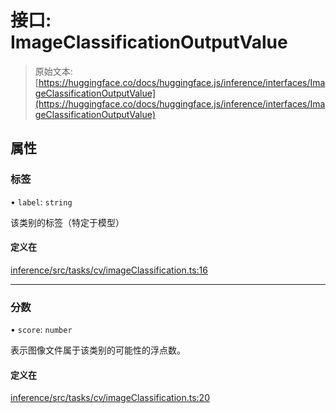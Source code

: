 # 接口: ImageClassificationOutputValue

> 原始文本: [https://huggingface.co/docs/huggingface.js/inference/interfaces/ImageClassificationOutputValue](https://huggingface.co/docs/huggingface.js/inference/interfaces/ImageClassificationOutputValue)

## 属性

### 标签

• `label`: `string`

该类别的标签（特定于模型）

#### 定义在

[inference/src/tasks/cv/imageClassification.ts:16](https://github.com/huggingface/huggingface.js/blob/main/packages/inference/src/tasks/cv/imageClassification.ts#L16)

* * *

### 分数

• `score`: `number`

表示图像文件属于该类别的可能性的浮点数。

#### 定义在

[inference/src/tasks/cv/imageClassification.ts:20](https://github.com/huggingface/huggingface.js/blob/main/packages/inference/src/tasks/cv/imageClassification.ts#L20)

